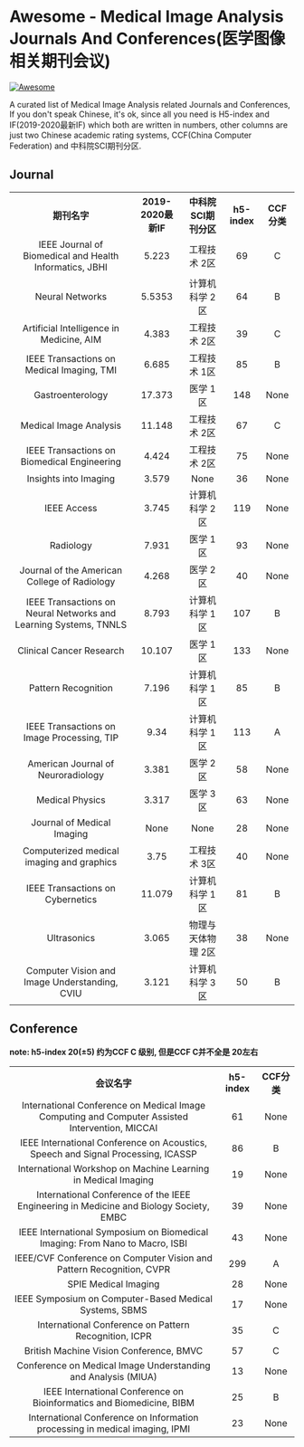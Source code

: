 
# Awesome - Medical Image Analysis Journals And Conferences(医学图像相关期刊会议)

[![Awesome](https://cdn.rawgit.com/sindresorhus/awesome/d7305f38d29fed78fa85652e3a63e154dd8e8829/media/badge.svg)](https://github.com/sindresorhus/awesome)

A curated list of Medical Image Analysis related Journals and Conferences, If you don't speak Chinese, it's ok, since all you need is H5-index and IF(2019-2020最新IF) which both are written in numbers, other columns are just two Chinese academic rating systems, CCF(China Computer Federation) and 中科院SCI期刊分区.

## Journal

<table>
    <tr align=center>
        <th>期刊名字</th>
        <th>2019-2020最新IF</th>
        <th>中科院SCI期刊分区</th>
        <th>h5-index</th>
        <th>CCF分类</th>
    </tr>
    <tr align=center>
        <td>IEEE Journal of Biomedical and Health Informatics, JBHI</td>
        <td>5.223</td>
        <td>工程技术 2区</td>
        <td>69</td>
        <td>C</td>
    </tr>
    <tr align=center>
        <td>Neural Networks</td>
        <td>5.5353</td>
        <td>计算机科学 2区</td>
        <td>64</td>
        <td>B</td>
    </tr>
    <tr align=center>
        <td>Artificial Intelligence in Medicine, AIM</td>
        <td>4.383</td>
        <td>工程技术 2区</td>
        <td>39</td>
        <td>C</td>
    </tr>
    <tr align=center>
        <td>IEEE Transactions on Medical Imaging, TMI</td>
        <td>6.685</td>
        <td>工程技术 1区</td>
        <td>85</td>
        <td>B</td>
    </tr>
    <tr align=center>
        <td>Gastroenterology</td>
        <td>17.373</td>
        <td>医学 1区</td>
        <td>148</td>
        <td>None</td>
    </tr>
    <tr align=center>
        <td>Medical Image Analysis</td>
        <td>11.148</td>
        <td>工程技术 2区</td>
        <td>67</td>
        <td>C</td>
    </tr>
    <tr align=center>
        <td>IEEE Transactions on Biomedical Engineering</td>
        <td>4.424</td>
        <td>工程技术 2区</td>
        <td>75</td>
        <td>None</td>
    </tr>
    <tr align=center>
        <td>Insights into Imaging</td>
        <td>3.579</td>
        <td>None</td>
        <td>36</td>
        <td>None</td>
    </tr>
    <tr align=center>
        <td>IEEE Access</td>
        <td>3.745</td>
        <td>计算机科学 2区</td>
        <td>119</td>
        <td>None</td>
    </tr>
    <tr align=center>
        <td>Radiology</td>
        <td>7.931</td>
        <td>医学 1区</td>
        <td>93</td>
        <td>None</td>
    </tr>
    <tr align=center>
        <td>Journal of the American College of Radiology</td>
        <td>4.268</td>
        <td>医学 2区</td>
        <td>40</td>
        <td>None</td>
    </tr>
    <tr align=center>
        <td>IEEE Transactions on Neural Networks and Learning Systems, TNNLS</td>
        <td>8.793</td>
        <td>计算机科学 1区</td>
        <td>107</td>
        <td>B</td>
    </tr>
    <tr align=center>
        <td>Clinical Cancer Research</td>
        <td>10.107</td>
        <td>医学 1区</td>
        <td>133</td>
        <td>None</td>
    </tr>
    <tr align=center>
        <td>Pattern Recognition</td>
        <td>7.196</td>
        <td>计算机科学 1区</td>
        <td>85</td>
        <td>B</td>
    </tr>
    <tr align=center>
        <td>IEEE Transactions on Image Processing, TIP</td>
        <td>9.34</td>
        <td>计算机科学 1区</td>
        <td>113</td>
        <td>A</td>
    </tr>
    <tr align=center>
        <td>American Journal of Neuroradiology</td>
        <td>3.381</td>
        <td>医学 2区</td>
        <td>58</td>
        <td>None</td>
    </tr>
    <tr align=center>
        <td>Medical Physics</td>
        <td>3.317</td>
        <td>医学 3区</td>
        <td>63</td>
        <td>None</td>
    </tr>
    <tr align=center>
        <td>Journal of Medical Imaging</td>
        <td>None</td>
        <td>None</td>
        <td>28</td>
        <td>None</td>
    </tr>
    <tr align=center>
        <td>Computerized medical imaging and graphics</td>
        <td>3.75</td>
        <td>工程技术 3区</td>
        <td>40</td>
        <td>None</td>
    </tr>
    <tr align=center>
        <td>IEEE Transactions on Cybernetics</td>
        <td>11.079</td>
        <td>计算机科学 1区</td>
        <td>81</td>
        <td>B</td>
    </tr>
    <tr align=center>
        <td>Ultrasonics</td>
        <td>3.065</td>
        <td>物理与天体物理 2区</td>
        <td>38</td>
        <td>None</td>
    </tr>
    <tr align=center>
        <td>Computer Vision and Image Understanding, CVIU</td>
        <td>3.121</td>
        <td>计算机科学 3区</td>
        <td>50</td>
        <td>B</td>
    </tr>

</table>

## Conference

**note: h5-index 20(±5) 约为CCF C 级别, 但是CCF C并不全是 20左右**

<table>
    <tr align=center>
        <th>会议名字</th>
        <th>h5-index</th>
        <th>CCF分类</th>
    </tr>
    <tr align=center>
        <td>International Conference on Medical Image Computing and Computer Assisted Intervention, MICCAI</td>
        <td>61</td>
        <td>None</td>
    </tr>
    <tr align=center>
        <td>IEEE International Conference on Acoustics, Speech and Signal Processing, ICASSP</td>
        <td>86</td>
        <td>B</td>
    </tr>
    <tr align=center>
        <td>International Workshop on Machine Learning in Medical Imaging</td>
        <td>19</td>
        <td>None</td>
    </tr>
    <tr align=center>
        <td>International Conference of the IEEE Engineering in Medicine and Biology Society, EMBC</td>
        <td>39</td>
        <td>None</td>
    </tr>
    <tr align=center>
        <td>IEEE International Symposium on Biomedical Imaging: From Nano to Macro, ISBI</td>
        <td>43</td>
        <td>None</td>
    </tr>
    <tr align=center>
        <td>IEEE/CVF Conference on Computer Vision and Pattern Recognition, CVPR</td>
        <td>299</td>
        <td>A</td>
    </tr>
    <tr align=center>
        <td>SPIE Medical Imaging</td>
        <td>28</td>
        <td>None</td>
    </tr>
    <tr align=center>
        <td>IEEE Symposium on Computer-Based Medical Systems, SBMS</td>
        <td>17</td>
        <td>None</td>
    </tr>
    <tr align=center>
        <td>International Conference on Pattern Recognition, ICPR</td>
        <td>35</td>
        <td>C</td>
    </tr>
    <tr align=center>
        <td>British Machine Vision Conference, BMVC</td>
        <td>57</td>
        <td>C</td>
    </tr>
    <tr align=center>
        <td>Conference on Medical Image Understanding and Analysis (MIUA)</td>
        <td>13</td>
        <td>None</td>
    </tr>
    <tr align=center>
        <td>IEEE International Conference on Bioinformatics and Biomedicine, BIBM</td>
        <td>25</td>
        <td>B</td>
    </tr>
    <tr align=center>
        <td>International Conference on Information processing in medical imaging, IPMI</td>
        <td>23</td>
        <td>None</td>
    </tr>
</table>
